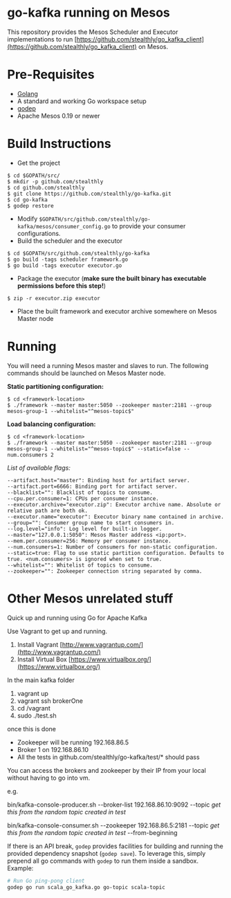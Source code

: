 go-kafka running on Mesos
========================

This repository provides the Mesos Scheduler and Executor implementations to run [https://github.com/stealthly/go_kafka_client](https://github.com/stealthly/go_kafka_client) on Mesos.

Pre-Requisites
==============

- [Golang](http://golang.org/doc/install)   
- A standard and working Go workspace setup   
- [godep](https://github.com/tools/godep)   
- Apache Mesos 0.19 or newer

Build Instructions
=================

- Get the project   
```
$ cd $GOPATH/src/
$ mkdir -p github.com/stealthly
$ cd github.com/stealthly
$ git clone https://github.com/stealthly/go-kafka.git
$ cd go-kafka
$ godep restore
```

- Modify `$GOPATH/src/github.com/stealthly/go-kafka/mesos/consumer_config.go` to provide your consumer configurations.
- Build the scheduler and the executor
```
$ cd $GOPATH/src/github.com/stealthly/go-kafka
$ go build -tags scheduler framework.go
$ go build -tags executor executor.go
```
- Package the executor (**make sure the built binary has executable permissions before this step!**)
```
$ zip -r executor.zip executor
```
- Place the built framework and executor archive somewhere on Mesos Master node

Running
=======

You will need a running Mesos master and slaves to run. The following commands should be launched on Mesos Master node.

**Static partitioning configuration:**   
```
$ cd <framework-location>
$ ./framework --master master:5050 --zookeeper master:2181 --group mesos-group-1 --whitelist="^mesos-topic$"
```

**Load balancing configuration:**
```
$ cd <framework-location>
$ ./framework --master master:5050 --zookeeper master:2181 --group mesos-group-1 --whitelist="^mesos-topic$" --static=false --num.consumers 2
```

*List of available flags:*

```
--artifact.host="master": Binding host for artifact server.
--artifact.port=6666: Binding port for artifact server.
--blacklist="": Blacklist of topics to consume.
--cpu.per.consumer=1: CPUs per consumer instance.
--executor.archive="executor.zip": Executor archive name. Absolute or relative path are both ok.
--executor.name="executor": Executor binary name contained in archive.
--group="": Consumer group name to start consumers in.
--log.level="info": Log level for built-in logger.
--master="127.0.0.1:5050": Mesos Master address <ip:port>.
--mem.per.consumer=256: Memory per consumer instance.
--num.consumers=1: Number of consumers for non-static configuration.
--static=true: Flag to use static partition configuration. Defaults to true. <num.consumers> is ignored when set to true.
--whitelist="": Whitelist of topics to consume.
--zookeeper="": Zookeeper connection string separated by comma.
```

Other Mesos unrelated stuff
==========================

Quick up and running using Go for Apache Kafka

Use Vagrant to get up and running.

1) Install Vagrant [http://www.vagrantup.com/](http://www.vagrantup.com/)  
2) Install Virtual Box [https://www.virtualbox.org/](https://www.virtualbox.org/)  

In the main kafka folder  

1) vagrant up   
2) vagrant ssh brokerOne   
3) cd /vagrant   
4) sudo ./test.sh

once this is done 
* Zookeeper will be running 192.168.86.5
* Broker 1 on 192.168.86.10
* All the tests in github.com/stealthly/go-kafka/test/* should pass  

You can access the brokers and zookeeper by their IP from your local without having to go into vm.

e.g.

bin/kafka-console-producer.sh --broker-list 192.168.86.10:9092 --topic *get this from the random topic created in test*

bin/kafka-console-consumer.sh --zookeeper 192.168.86.5:2181 --topic *get this from the random topic created in test* --from-beginning

If there is an API break, `godep` provides facilities for building and running the provided dependency snapshot (`godep save`). To leverage this, simply prepend all go commands with `godep` to run them inside a sandbox. Example:
```bash
# Run Go ping-pong client
godep go run scala_go_kafka.go go-topic scala-topic
```